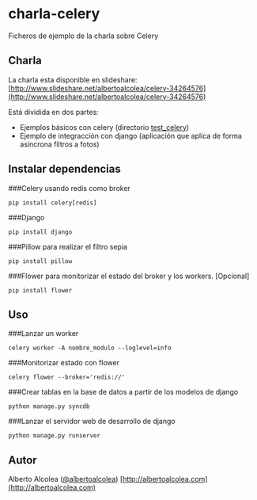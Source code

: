 charla-celery
=============

Ficheros de ejemplo de la charla sobre Celery


Charla
------
La charla esta disponible en slideshare: [http://www.slideshare.net/albertoalcolea/celery-34264576](http://www.slideshare.net/albertoalcolea/celery-34264576)

Está dividida en dos partes:
 * Ejemplos básicos con celery (directorio [test_celery](https://github.com/albertoalcolea/charla-celery/tree/master/test_celery))
 * Ejemplo de integracción con django (aplicación que aplica de forma asíncrona filtros a fotos)


Instalar dependencias
---------------------
###Celery usando redis como broker

    pip install celery[redis]

###Django

    pip install django

###Pillow para realizar el filtro sepia

    pip install pillow

###Flower para monitorizar el estado del broker y los workers. [Opcional]

    pip install flower


Uso
---
###Lanzar un worker

    celery worker -A nombre_modulo --loglevel=info

###Monitorizar estado con flower

    celery flower --broker='redis://'

###Crear tablas en la base de datos a partir de los modelos de django

    python manage.py syncdb

###Lanzar el servidor web de desarrollo de django

    python manage.py runserver


Autor
-----
Alberto Alcolea ([@albertoalcolea](https://twitter.com/albertoalcolea))
[http://albertoalcolea.com](http://albertoalcolea.com)